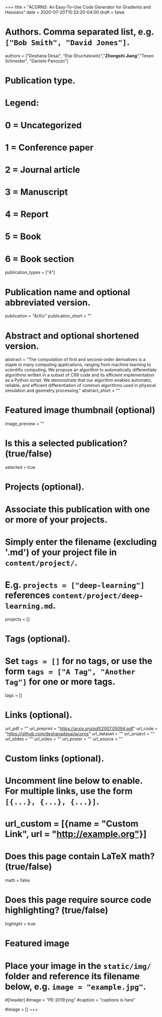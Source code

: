 +++
title = "ACORNS: An Easy-To-Use Code Generator for Gradients and Hessians"
date = 2020-07-20T15:33:20-04:00
draft = false

# Authors. Comma separated list, e.g. `["Bob Smith", "David Jones"]`.
authors = ["Deshana Desai", "Etai Shuchatowitz","**Zhongshi Jiang**","Teseo Schneider", "Daniele Panozzo"]

# Publication type.
# Legend:
# 0 = Uncategorized
# 1 = Conference paper
# 2 = Journal article
# 3 = Manuscript
# 4 = Report
# 5 = Book
# 6 = Book section
publication_types = ["4"]

# Publication name and optional abbreviated version.
publication = "ArXiv"
publication_short = ""

# Abstract and optional shortened version.
abstract = "The computation of first and second-order derivatives is a staple in many computing applications, ranging from machine learning to scientific computing. We propose an algorithm to automatically differentiate algorithms written in a subset of C99 code and its efficient implementation as a Python script. We demonstrate that our algorithm enables automatic, reliable, and efficient differentiation of common algorithms used in physical simulation and geometry processing."
abstract_short = ""

# Featured image thumbnail (optional)
image_preview = ""

# Is this a selected publication? (true/false)
selected = true

# Projects (optional).
#   Associate this publication with one or more of your projects.
#   Simply enter the filename (excluding '.md') of your project file in `content/project/`.
#   E.g. `projects = ["deep-learning"]` references `content/project/deep-learning.md`.
projects = []

# Tags (optional).
#   Set `tags = []` for no tags, or use the form `tags = ["A Tag", "Another Tag"]` for one or more tags.
tags = []

# Links (optional).
url_pdf = ""
url_preprint = "https://arxiv.org/pdf/2007.05094.pdf"
url_code = "https://github.com/deshanadesai/acorns"
url_dataset = ""
url_project = ""
url_slides = ""
url_video = ""
url_poster = ""
url_source = ""

# Custom links (optional).
#   Uncomment line below to enable. For multiple links, use the form `[{...}, {...}, {...}]`.
# url_custom = [{name = "Custom Link", url = "http://example.org"}]

# Does this page contain LaTeX math? (true/false)
math = false

# Does this page require source code highlighting? (true/false)
highlight = true

# Featured image
# Place your image in the `static/img/` folder and reference its filename below, e.g. `image = "example.jpg"`.
#[header]
#image = "PE-2019.png"
#caption = "captions is here"

#image = []
+++
